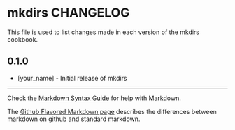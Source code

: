 mkdirs CHANGELOG
================

This file is used to list changes made in each version of the mkdirs cookbook.

0.1.0
-----
- [your_name] - Initial release of mkdirs

- - -
Check the [Markdown Syntax Guide](http://daringfireball.net/projects/markdown/syntax) for help with Markdown.

The [Github Flavored Markdown page](http://github.github.com/github-flavored-markdown/) describes the differences between markdown on github and standard markdown.

